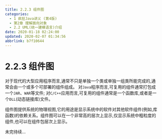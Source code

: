 ```yaml
---
title: 2.2.3 组件图
categories: 
  - 1 疯狂Java讲义 (第4版)
  - 第2章 理解面向对象
  - 2.2 UML(统一建模语言)介绍
date: 2020-01-18 02:24:00
updated: 2020-02-07 01:34:56
abbrlink: b7f10644
---
```

# 2.2.3 组件图
对于现代的大型应用程序而言,通常不只是单独一个类或单独一组类所能完成的,通常会由一个或多个可部署的组件组成。
对`Java`程序而言,可复用的组件通常打包成一个`JAR`、`WAR`等文件;
对`C/C++`应用而言,可复用的组件通常是一个函数库,或者是一个`DLL`(动态链接库)文件。

组件图提供系统的物理视图,它的用途是显示系统中的软件对其他软件组件(例如,库函数)的依赖关系。组件图可以在一个非常高的层次上显示,仅显示系统中粗粒度的组件,也可以在组件包层次上显示。

未完待续...

